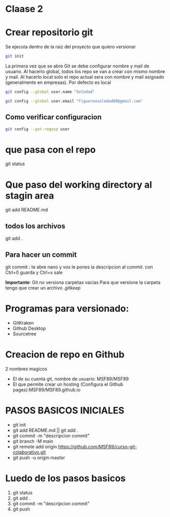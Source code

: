 # Claase 2

# Crear repositorio git
Se ejecuta dentro de la raiz del proyecto que quiero versionar

```bash
git init
```
La primera vez que se abre Git se debe configurar nombre y mail de usuario.
Al hacerlo global, todos los repo se van a crear con mismo nombre y mail.
Al hacerlo local solo el repo actual sera con nombre y mail asignado (generalmente en empresas).
Por defecto es local

```bash
git config --global user.name "Soledad"
```

```bash
git config --global user.email "figueroasoledad89@gmail.com"
```

## Como verificar configuracion
```bash
git config --get-regexp user
```

# que pasa con el repo

git status

# Que paso del working directory al stagin area

git add README.md
## todos los archivos

git add .

## Para hacer un commit

git commit : te abre nano y vos le pones la descripcion al commit. con Ctrl+0 guarda y Ctrl+x sale



**Importante**: Git no versiona carpetas vacias
Para que versione la carpeta tengo que crear un archivo *.gitkeep*

# Programas para versionado:
* GitKraken 
* Github Desktop
* Sourcetree


# Creacion de repo en Github

2 nombres magicos
* El de su cuenta git, nombre de usuario: MSF89/MSF89
* El que permite crear un hosting (Configura el Github pages):MSF89/MSF89.github.io

# PASOS BASICOS INICIALES

* git init
* git add README.md || git add .
* git commit -m "descripcion commit"
* git branch -M main
* git remote add origin https://github.com/MSF89/curso-git-colaborativo.git
* git push -u origin master

# Luedo de los pasos basicos

1. git status
2. git add .
3. git commit -m "descripcion commit"
4. git push